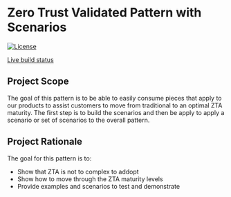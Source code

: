 # Zero Trust Validated Pattern with Scenarios

[![License](https://img.shields.io/badge/License-Apache%202.0-blue.svg)](https://opensource.org/licenses/Apache-2.0)

[Live build status](https://validatedpatterns.io/ci/?pattern=mcgitops)

## Project Scope

The goal of this pattern is to be able to easily consume pieces that apply to our products to assist customers to move from traditional to an optimal ZTA maturity.  The first step is to build the scenarios and then be apply to apply a scenario or set of scenarios to the overall pattern.

## Project Rationale

The goal for this pattern is to:

* Show that ZTA is not to complex to addopt
* Show how to move through the ZTA maturity levels
* Provide examples and scenarios to test and demonstrate